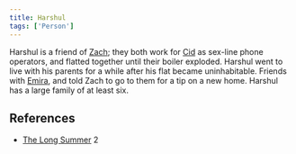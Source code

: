 ```yaml
---
title: Harshul
tags: ['Person']
---
```

Harshul is a friend of [Zach](/_wiki/zach.md); they both work for [Cid](/_wiki/cid-al-rashid.md) as sex-line phone operators, and flatted together until their boiler exploded.
Harshul went to live with his parents for a while after his flat became uninhabitable. Friends with [Emira](/_wiki/emira.md), and told Zach to go to them for a tip on a new home.
Harshul has a large family of at least six.

## References
- [The Long Summer](/_wiki/the-long-summer.md) 2
